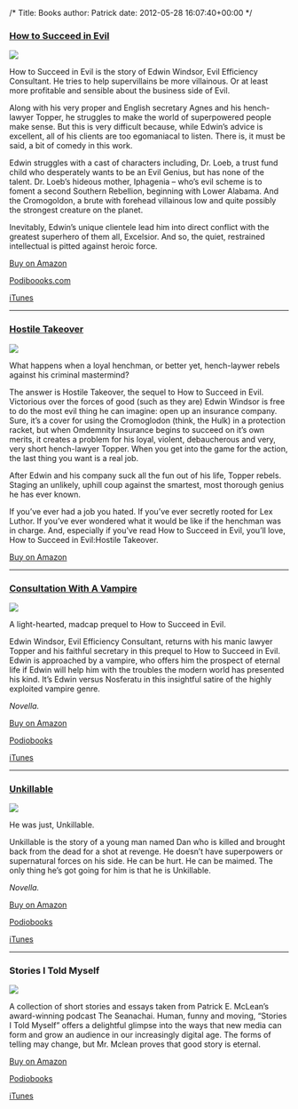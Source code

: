 /*
Title: Books
author: Patrick
date: 2012-05-28 16:07:40+00:00
*/


### [How to Succeed in Evil](http://www.amazon.com/How-Succeed-Evil-ebook/dp/B00589W1DM) 


<div class="aside right clear">

<a href="http://www.amazon.com/How-Succeed-Evil-ebook/dp/B00589W1D"><img src="http://www.patrickemclean.com/wp-content/uploads/2012/05/HTSIEcoverimage.jpg"></a>


</div>	

How to Succeed in Evil is the story of Edwin Windsor, Evil Efficiency Consultant. He tries to help supervillains be more villainous. Or at least more profitable and sensible about the business side of Evil.

Along with his very proper and English secretary Agnes and his hench-lawyer Topper, he struggles to make the world of superpowered people make sense. But this is very difficult because, while Edwin’s advice is excellent, all of his clients are too egomaniacal to listen. There is, it must be said, a bit of comedy in this work.

Edwin struggles with a cast of characters including, Dr. Loeb, a trust fund child who desperately wants to be an Evil Genius, but has none of the talent. Dr. Loeb’s hideous mother, Iphagenia – who’s evil scheme is to foment a second Southern Rebellion, beginning with Lower Alabama. And the Cromogoldon, a brute with forehead villainous low and quite possibly the strongest creature on the planet.

Inevitably, Edwin’s unique clientele lead him into direct conflict with the greatest superhero of them all, Excelsior. And so, the quiet, restrained intellectual is pitted against heroic force.

[Buy on Amazon](http://www.amazon.com/How-Succeed-Evil-ebook/dp/B00589W1DM) 

[Podiboooks.com](http://podiobooks.com/title/how-to-succeed-in-evil-the-novel/) 

[iTunes](http://itunes.apple.com/podcast/id309010761) 

<hr>


### [Hostile Takeover](http://www.amazon.com/Hostile-Takeover-Succeed-Evil-ebook/dp/B008FK93J6) 


<div class="aside right clear">

<a href="http://www.amazon.com/Hostile-Takeover-Succeed-Evil-ebook/dp/B008FK93J6"><img src="http://www.patrickemclean.com/wp-content/uploads/2012/05/HostileTakeover.jpg"></a>


</div>	

What happens when a loyal henchman, or better yet, hench-laywer rebels against his criminal mastermind?

The answer is Hostile Takeover, the sequel to How to Succeed in Evil. Victorious over the forces of good (such as they are) Edwin Windsor is free to do the most evil thing he can imagine: open up an insurance company. Sure, it’s a cover for using the Cromoglodon (think, the Hulk) in a protection racket, but when Omdemnity Insurance begins to succeed on it’s own merits, it creates a problem for his loyal, violent, debaucherous and very, very short hench-lawyer Topper. When you get into the game for the action, the last thing you want is a real job.

After Edwin and his company suck all the fun out of his life, Topper rebels. Staging an unlikely, uphill coup against the smartest, most thorough genius he has ever known.

If you’ve ever had a job you hated. If you’ve ever secretly rooted for Lex Luthor. If you’ve ever wondered what it would be like if the henchman was in charge. And, especially if you’ve read How to Succeed in Evil, you’ll love, How to Succeed in Evil:Hostile Takeover.

[Buy on Amazon](http://www.amazon.com/Hostile-Takeover-Succeed-Evil-ebook/dp/B008FK93J6) 


<hr>


### [Consultation With A Vampire](http://www.amazon.com/Consultation-Vampire-Succeed-Evil-ebook/dp/B006XY68Y4)

<div class="aside right clear">

<a href="http://www.amazon.com/Consultation-Vampire-Succeed-Evil-ebook/dp/B006XY68Y4"><img src="http://www.patrickemclean.com/wp-content/uploads/2012/05/Screenshot_4_30_13_9_19_PM.jpg"></a>


</div>


A light-hearted, madcap prequel to How to Succeed in Evil. 

Edwin Windsor, Evil Efficiency Consultant, returns with his manic lawyer Topper and his faithful secretary in this prequel to How to Succeed in Evil. Edwin is approached by a vampire, who offers him the prospect of eternal life if Edwin will help him with the troubles the modern world has presented his kind. It’s Edwin versus Nosferatu in this insightful satire of the highly exploited vampire genre.

_Novella._

[Buy on Amazon](http://www.amazon.com/Consultation-Vampire-Succeed-Evil-ebook/dp/B006XY68Y4)

[Podiobooks](http://podiobooks.com/title/how-to-succeed-in-evil-consultation-with-vampire/)

[iTunes](http://itunes.apple.com/podcast/id673571409)



<hr>




### [Unkillable](http://www.amazon.com/Unkillable-ebook/dp/B004EEPMTW)

<div class="aside right clear">

<a href="http://www.amazon.com/Unkillable-ebook/dp/B004EEPMTW"><img src="http://www.patrickemclean.com/wp-content/uploads/2012/05/unkillablecover.jpg"></a>


</div>


He was just, Unkillable.

Unkillable is the story of a young man named Dan who is killed and brought back from the dead for a shot at revenge. He doesn’t have superpowers or supernatural forces on his side. He can be hurt. He can be maimed. The only thing he’s got going for him is that he is Unkillable.

_Novella._

[Buy on Amazon](http://www.amazon.com/Unkillable-ebook/dp/B004EEPMTW)

[Podiobooks](http://podiobooks.com/title/unkillable/)

[iTunes](http://itunes.apple.com/podcast/id407417916)


<hr>




### Stories I Told Myself


<div class="aside right clear">

<a href="http://www.amazon.com/Stories-I-Told-Myself-ebook/dp/B0048EKJWI"><img src="http://www.patrickemclean.com/wp-content/uploads/2012/05/StoriesCover.jpg"></a>


</div>



A collection of short stories and essays taken from Patrick E. McLean’s award-winning podcast The Seanachai. Human, funny and moving, “Stories I Told Myself” offers a delightful glimpse into the ways that new media can form and grow an audience in our increasingly digital age. The forms of telling may change, but Mr. Mclean proves that good story is eternal.

[Buy on Amazon](http://www.amazon.com/Stories-I-Told-Myself-ebook/dp/B0048EKJWI)

[Podiobooks](http://podiobooks.com/title/stories-i-told-myself/)

[iTunes](http://itunes.apple.com/podcast/id335316316)





